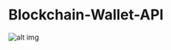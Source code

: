 # Blockchain-Wallet-API
![alt img](https://www.tibco.com/blog/wp-content/uploads/2018/02/enterprise-blockchain.png)<br>
